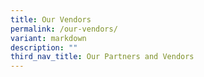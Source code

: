 ```yaml
---
title: Our Vendors
permalink: /our-vendors/
variant: markdown
description: ""
third_nav_title: Our Partners and Vendors
---
```

